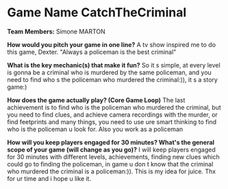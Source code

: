 # Game Name CatchTheCriminal

**Team Members:** Simone MARTON 

**How would you pitch your game in one line?**
A tv show inspired me to do this game, Dexter. "Always a policeman is the best criminal"

**What is the key mechanic(s) that make it fun?**
So it s simple, at every level is gonna be a criminal who is murdered by the same policeman, and you need to find who s the policeman who murdered the criminal:)), it s a story game:)

**How does the game actually play? (Core Game Loop)**
The last achievement is to find who is the policeman who murdered the criminal, but you need to find clues, and achieve camera recordings with the murder, or find feetprints and many things, you need to use ure smart thinking to find who is the policeman u look for. Also you work as a policeman

**How will you keep players engaged for 30 minutes? What's the general scope of your game (will change as you go)?**
I will keep players engaged for 30 minutes with different levels, achievements, finding new clues which could go to finding the policeman, in game u don t know that the criminal who murdered the criminal is a policeman:)). This is my idea for juice. Thx for ur time and i hope u like it.
